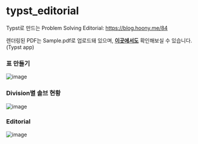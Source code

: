 # typst_editorial
Typst로 만드는 Problem Solving Editorial: https://blog.hoony.me/84

렌더링된 PDF는 Sample.pdf로 업로드돼 있으며, [**이곳에서도**](https://typst.app/project/r3toPCLkZyU5f_JLaGgfoc) 확인해보실 수 있습니다. (Typst app)

### 표 만들기
![image](https://github.com/donghoony/typst_editorial/assets/31026350/769d9c11-a5a4-4781-96f1-cb9c2ebc432f)

### Division별 솔브 현황
![image](https://github.com/donghoony/typst_editorial/assets/31026350/966244be-729d-487c-8073-6395b54210a2)

### Editorial
![image](https://github.com/donghoony/typst_editorial/assets/31026350/76fb9c28-7bd8-48ba-97ad-12e844189875)
